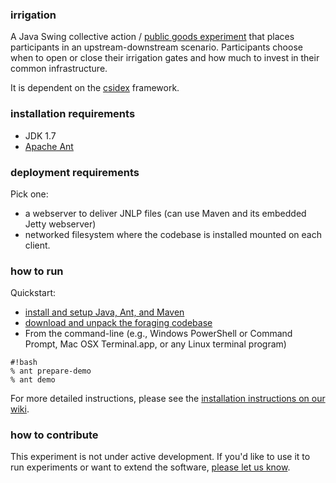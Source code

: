 ### irrigation
A Java Swing collective action / [public goods experiment](http://en.wikipedia.org/wiki/Public_goods_game) that places
participants in an upstream-downstream scenario. Participants choose when to open or close their irrigation gates and
how much to invest in their common infrastructure.

It is dependent on the [csidex](http://bitbucket.org/virtualcommons/csidex) framework.

### installation requirements

- JDK 1.7
- [Apache Ant](http://ant.apache.org)

### deployment requirements

Pick one:

- a webserver to deliver JNLP files (can use Maven and its embedded Jetty webserver)
- networked filesystem where the codebase is installed mounted on each client.

### how to run

Quickstart:

* [install and setup Java, Ant, and Maven](https://bitbucket.org/virtualcommons/csidex/wiki/Home)
* [download and unpack the foraging codebase](https://bitbucket.org/virtualcommons/irrigation/downloads)
* From the command-line (e.g., Windows PowerShell or Command Prompt, Mac OSX Terminal.app, or any Linux terminal program)
```
#!bash
% ant prepare-demo
% ant demo
```
For more detailed instructions, please see the [installation instructions on our wiki](https://bitbucket.org/virtualcommons/irrigation/wiki/Installation).

### how to contribute
This experiment is not under active development. If you'd like to use it to run experiments or want to extend the
software, [please let us know](http://vcweb.asu.edu/contact). 
